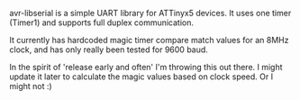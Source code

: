 avr-libserial is a simple UART library for ATTinyx5 devices. It uses one
timer (Timer1) and supports full duplex communication.

It currently has hardcoded magic timer compare match values for an 8MHz
clock, and has only really been tested for 9600 baud.

In the spirit of 'release early and often' I'm throwing this out there. 
I might update it later to calculate the magic values based on clock speed. 
Or I might not :)
